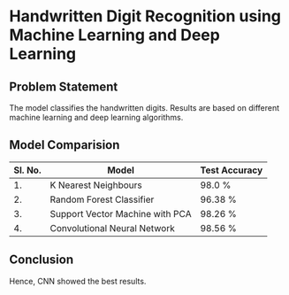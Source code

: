 # Handwritten Digit Recognition using Machine Learning and Deep Learning
## Problem Statement
The model classifies the handwritten digits. Results are based on different machine learning and deep learning algorithms.
## Model Comparision
|Sl. No.| Model| Test Accuracy|
| --- | --- | --- |
|1.|K Nearest Neighbours|98.0 %|
|2.|Random Forest Classifier| 96.38 %|
|3.|Support Vector Machine with PCA| 98.26 %|
|4.|Convolutional Neural Network| 98.56 %|
## Conclusion
Hence, CNN showed the best results.
